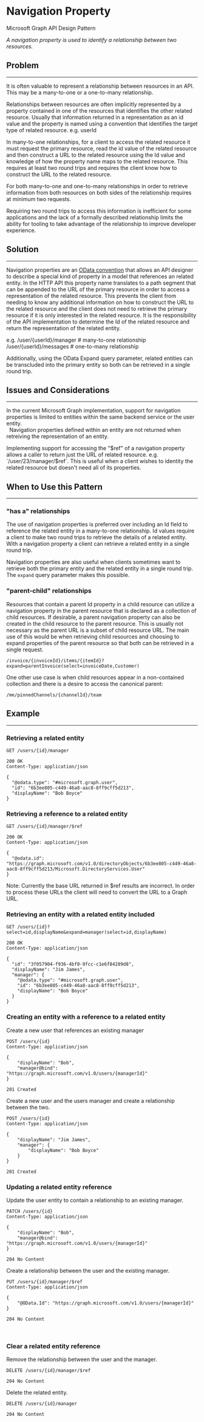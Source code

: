 # Navigation Property

Microsoft Graph API Design Pattern

*A navigation property is used to identify a relationship between two resources.*

## Problem
--------

It is often valuable to represent a relationship between resources in an API. This may be a many-to-one or a one-to-many relationship. 

Relationships between resources are often implicitly represented by a property contained in one of the resources that identifies the other related resource. Usually that information returned in a representation as an id value and the property is named using a convention that identifies the target type of related resource. e.g. userId 

In many-to-one relationships, for a client to access the related resource it must request the primary resource, read the id value of the related resource and then construct a URL to the related resource using the Id value and knowledge of how the property name maps to the related resource. This requires at least two round trips and requires the client know how to construct the URL to the related resource.

For both many-to-one and one-to-many relationships in order to retrieve information from both resources on both sides of the relationship requires at minimum two requests.

Requiring two round trips to access this information is inefficient for some applications and the lack of a formally described relationship limits the ability for tooling to take advantage of the relationship to improve developer experience.

## Solution
--------

Navigation properties are an [OData convention](https://docs.microsoft.com/en-us/odata/webapi/model-builder-untyped#navigation-property) that allows an API designer to describe a special kind of property in a model that references an related entity. In the HTTP API this property name translates to a path segment that can be appended to the URL of the primary resource in order to access a representation of the related resource. This prevents the client from needing to know any additional information on how to construct the URL to the related resource and the client does not need to retrieve the primary resource if it is only interested in the related resource.  It is the responsibility of the API implementation to determine the Id of the related resource and return the representation of the related entity.

e.g. /user/{userId}/manager  # many-to-one relationship
     /user/{userId}/messages # one-to-many relationship

Additionally, using the OData Expand query parameter, related entities can be transcluded into the primary entity so both can be retrieved in a single round trip.

## Issues and Considerations
-------------------------

In the current Microsoft Graph implementation, support for navigation properties is limited to entities within the same backend service or the user entity.  
 
Navigation properties defined within an entity are not returned when retreiving the representation of an entity.  

Implementing support for accessing the "$ref" of a navigation property allows a caller to return just the URL of related resource. e.g. `/user/23/manager/$ref`. This is useful when a client wishes to identity the related resource but doesn't need all of its properties.

## When to Use this Pattern
------------------------

### "has a" relationships

The use of navigation properties is preferred over including an Id field to reference the related entity in a many-to-one relationship.  Id values require a client to make two round trips to retrieve the details of a related entity.  With a navigation property a client can retrieve a related entity in a single round trip. 

Navigation properties are also useful when clients sometimes want to retrieve both the primary entity and the related entity in a single round trip.  The `expand` query parameter makes this possible.

### "parent-child" relationships

Resources that contain a parent Id property in a child resource can utilize a navigation property in the parent resource that is declared as a collection of child resources. If desirable, a parent navigation property can also be created in the child resource to the parent resource. This is usually not necessary as the parent URL is a subset of child resource URL. The main use of this would be when retrieving child resources and choosing to expand properties of the parent resource so that both can be retrieved in a single request.  

`/invoice/{invoiceId}/items/{itemId}?expand=parentInvoice(select=invoiceDate,Customer)`

One other use case is when child resources appear in a non-contained collection and there is a desire to access the canonical parent:

`/me/pinnedChannels/{channelId}/team`

## Example
-------

### Retrieving a related entity

```http
GET /users/{id}/manager

200 OK
Content-Type: application/json

{
  "@odata.type": "#microsoft.graph.user",
  "id": "6b3ee805-c449-46a8-aac8-8ff9cff5d213",
  "displayName": "Bob Boyce"
}
```

### Retrieving a reference to a related entity

```http
GET /users/{id}/manager/$ref

200 OK
Content-Type: application/json

{
  "@odata.id": "https://graph.microsoft.com/v1.0/directoryObjects/6b3ee805-c449-46a8-aac8-8ff9cff5d213/Microsoft.DirectoryServices.User"
}
```
Note: Currently the base URL returned in $ref results are incorrect.  In order to process these URLs the client will need to convert the URL to a Graph URL.

### Retrieving an entity with a related entity included

```http
GET /users/{id}?select=id,displayName&expand=manager(select=id,displayName)

200 OK
Content-Type: application/json

{
  "id": "3f057904-f936-4bf0-9fcc-c1e6f84289d8",
  "displayName": "Jim James",
  "manager": {
    "@odata.type": "#microsoft.graph.user",
    "id": "6b3ee805-c449-46a8-aac8-8ff9cff5d213",
    "displayName": "Bob Boyce"
  }
}
```

### Creating an entity with a reference to a related entity

Create a new user that references an existing manager
```http
POST /users/{id}
Content-Type: application/json

{
    "displayName": "Bob",
    "manager@bind": "https://graph.microsoft.com/v1.0/users/{managerId}"
}

201 Created
```

Create a new user and the users manager and create a relationship between the two.

```http
POST /users/{id}
Content-Type: application/json

{
    "displayName": "Jim James",
    "manager": {
        "displayName": "Bob Boyce"
    }
}

201 Created
```

### Updating a related entity reference

Update the user entity to contain a relationship to an existing manager.
 
```http
PATCH /users/{id}
Content-Type: application/json

{
    "displayName": "Bob",
    "manager@bind": "https://graph.microsoft.com/v1.0/users/{managerId}"
}

204 No Content
```

Create a relationship between the user and the existing manager.

```http
PUT /users/{id}/manager/$ref
Content-Type: application/json

{
    "@OData.Id": "https://graph.microsoft.com/v1.0/users/{managerId}"
}

204 No Content
```
 
### Clear a related entity reference

Remove the relationship between the user and the manager.
 
```http
DELETE /users/{id}/manager/$ref

204 No Content
```

Delete the related entity.

```http
DELETE /users/{id}/manager

204 No Content
```
